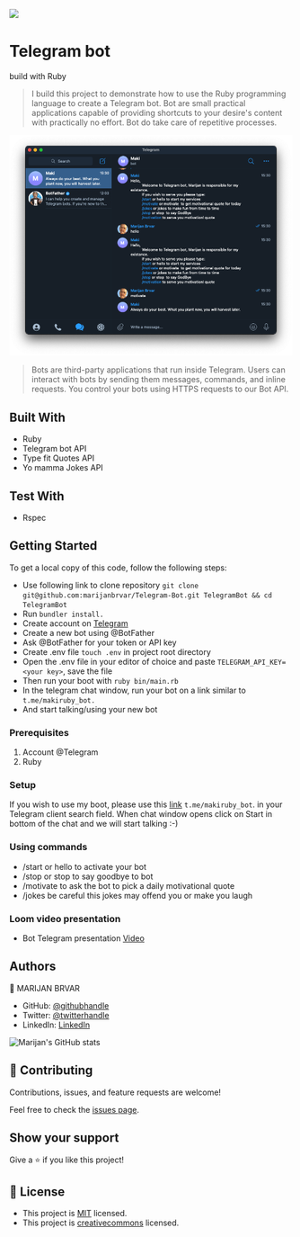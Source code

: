 ![](https://img.shields.io/badge/Microverse-blueviolet)

# Telegram bot

build with Ruby

> I build this project to demonstrate how to use the Ruby programming language to create a Telegram bot. Bot are small practical applications capable of providing shortcuts to your desire's content with practically no effort. Bot do take care of repetitive processes.

![screenshot](./app_screenshot.png)

> Bots are third-party applications that run inside Telegram. Users can interact with bots by sending them messages, commands, and inline requests. You control your bots using HTTPS requests to our Bot API.

## Built With

- Ruby
- Telegram bot API
- Type fit Quotes API
- Yo mamma Jokes API

## Test With

- Rspec

## Getting Started

To get a local copy of this code, follow the following steps:
- Use following link to clone repository `git clone git@github.com:marijanbrvar/Telegram-Bot.git TelegramBot && cd TelegramBot`
- Run `bundler install.`
- Create account on [Telegram]('https://telegram.org/')
- Create a new bot using @BotFather
- Ask @BotFather for your token or API key
- Create .env file `touch .env` in project root directory
- Open the .env file in your editor of choice and paste `TELEGRAM_API_KEY=<your key>`, save the file
- Then run your boot with `ruby bin/main.rb`
- In the telegram chat window, run your bot on a link similar to `t.me/makiruby_bot.`
- And start talking/using your new bot

### Prerequisites

1. Account @Telegram
2. Ruby

### Setup

If you wish to use my boot, please use this [link]('t.me/makiruby_bot') `t.me/makiruby_bot`. in your Telegram client search field. When chat window opens click on Start in bottom of the chat and we will start talking :-)

### Using commands

- /start or hello to activate your bot
- /stop or stop to say goodbye to bot
- /motivate to ask the bot to pick a daily motivational quote
- /jokes be careful this jokes may offend you or make you laugh

### Loom video presentation

- Bot Telegram presentation [Video]('https://www.loom.com/share/6585dc525b7e40a986f241dafa51db0f')

## Authors

👤 MARIJAN BRVAR

- GitHub: [@githubhandle](https://github.com/marijanbrvar)
- Twitter: [@twitterhandle](https://twitter.com/marijanbrvar)
- LinkedIn: [LinkedIn](https://linkedin.com/in/marijanbrvar)

![Marijan's GitHub stats](https://github-readme-stats.vercel.app/api?username=marijanbrvar&count_private=true&theme=dark&show_icons=true)

## 🤝 Contributing

Contributions, issues, and feature requests are welcome!

Feel free to check the [issues page](https://github.com/amiraabouhadid/project3_tictactoe/issues).

## Show your support

Give a ⭐️ if you like this project!

## 📝 License

- This project is [MIT](https://opensource.org/licenses/MIT) licensed.
- This project is [creativecommons](https://creativecommons.org/licenses/by-nc/4.0/) licensed.
